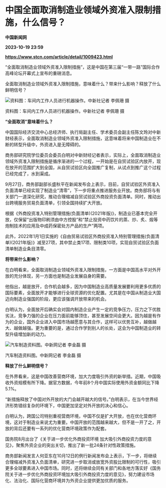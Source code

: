 # 中国全面取消制造业领域外资准入限制措施，什么信号？
**中国新闻网**

**2023-10-19 23:59**

**https://www.stcn.com/article/detail/1009423.html**

“全面取消制造业领域外资准入限制措施”，这是中国在第三届“一带一路”国际合作高峰论坛开幕式上宣布的重磅消息。

全面取消制造业领域外资准入限制措施，意味着什么？带来什么影响？释放了什么鲜明信号？

![资料图：车间内工作人员进行机器操作。<a target='_blank' href='/'>中新社</a>记者 李佩珊 摄 ](https://stcn-main.oss-cn-shenzhen.aliyuncs.com/upload/wechat/20231020/20231020075802_6531c28a99911.png "资料图：车间内工作人员进行机器操作。<a target='_blank' href='/'>中新社</a>记者 李佩珊 摄 ")

资料图：车间内工作人员进行机器操作。中新社记者 李佩珊 摄

**“全面取消”意味着什么？**

中国国际经济交流中心总经济师、执行局副主任、学术委员会副主任陈文玲对中新财经表示，全面取消制造业领域外资准入限制措施，这意味着将来中国制造业在不断的转型升级中，外资进入是无障碍的。

商务部研究院学位委员会委员白明对中新财经记者表示，实际上，全面取消制造业领域外资准入限制措施是循序渐进的一个过程，一开始是在自贸试验区内放开，现在放开的范围扩大到全国，从自贸试验区向全国推广复制，从试点到推广这个过程已经完成了，水到渠成。

9月27日，商务部副部长盛秋平在新闻发布会上表示，目前，自贸试验区外资准入负面清单已经实现了制造业“清零”，下一步将重点推进服务业开放。商务部将与有关部门一道深化研究，推动合理缩减自贸试验区外商投资负面清单。同时，推动出台跨境服务贸易负面清单，引领全国持续扩大开放。

根据《外商投资准入特别管理措施(负面清单)(2021年版)》，制造业已基本完全开放，仅保留“出版物印刷须由中方控股”和“禁止投资中药饮片的蒸、炒、炙、煅等炮制技术的应用及中成药保密处方产品的生产”两项。

此外，2022年1月1日实施的《自由贸易试验区外商投资准入特别管理措施(负面清单)(2021年版)》减至27项，其中禁止类17项、限制类10项，实现自贸试验区负面清单制造业条目清零。

**将带来什么影响？**

在白明看来，全面取消制造业领域外资准入限制措施，一方面是中国高水平对外开放的充分体现，另一方面也是制造业发展自身的需要。

他指出，越是放开，合作机会越多，因为中国制造业高质量发展要利用更多优质的国际要素，全面放开才能够进行全球资源的优化配置。尤其是在中国从制造业大国迈向制造业强国的阶段，更应该强调开放带来的机会。

白明认为，全面放开后确实会对国内制造企业产生一定的竞争压力，压力之下优胜劣汰，竞争力强的企业在压力面前能够顶住，甚至发展空间会更大。因为越是有作为的企业，国外企业进入中国市场越愿意与其合作，这样可以优势互补，越做越大、越做越强。更为重要的是，通过合作学到别人的长处，这会为中国制造业的转型升级增加新的动力。

![汽车制造资料图。<a target='_blank' href='/' >中新网</a>记者 李金磊 摄](https://stcn-main.oss-cn-shenzhen.aliyuncs.com/upload/wechat/20231020/20231020075802_6531c28aceb85.png "汽车制造资料图。<a target='_blank' href='/' >中新网</a>记者 李金磊 摄")

汽车制造资料图。中新网记者 李金磊 摄

**释放了什么鲜明信号？**

在外界看来，这是中国改善营商环境，加大力度吸引外资的新举措。近期，中国吸收外资规模有所下降。据官方数据，今年前8个月中国实际使用外资金额同比下降5.1%。

“新措施释放了中国对外开放的大门会越开越大的信号。”白明表示，在当今世界经济形势错综复杂的环境下，中国更加坚定对外开放的决心和信心。

白明认为，跨国公司特别重视营商环境，中国不仅是扩大开放，也在优化营商环境，这对于制造业来说尤为重要。中国开放的范围越来越大，但不是一开了之，开放的背后还要有一系列的优化营商环境政策作为配套。

国务院8月出台了《关于进一步优化外商投资环境 加大吸引外商投资力度的意见》，聚焦外资企业的突出关切，推出了新一批24条针对性政策措施。

商务部新闻发言人何亚东在10月12日的例行新闻发布会上表示，下一步，将继续合理缩减外资准入负面清单，研究进一步取消或放宽外资股比限制的可行性，吸引更多全球要素进入中国市场。同时，还将继续会同有关部门和各地方落实好《国务院关于进一步优化外商投资环境加大吸引外商投资力度的意见》，努力建设市场化、法治化、国际化营商环境并为外资企业提供更加优质的服务。